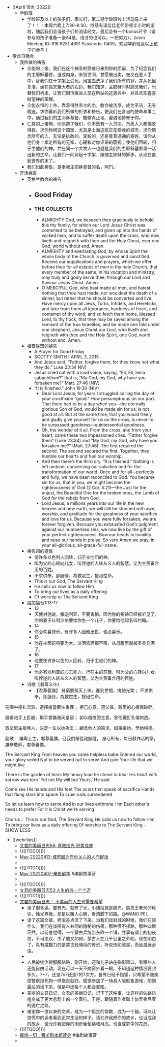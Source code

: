 - [[April 16th, 2022]]
    - 学龄班
        - 学龄班及以上的孩子们，家长们，第二期学龄班线上活动马上来了！！！本周六晚上7:30-8:30，继续有请佳佳老师带领半小时的游戏，随后我们会请孩子们轮流读经文。最后会有一个bonus环节（请参与的孩子准备一张A4纸，用过的也可以，一把剪刀）。zoom Meeting ID: 816 6251 4691 Passcode: 0409。欢迎学龄班及以上孩子们参与！
- 受难日晚会
    - 我所做的祷告
        - 全能的上帝，我们在这个神圣的受难日来到你的面前，为了纪念我们的主耶稣基督，道成肉身，来到世间，甘愿被出卖，被交在恶人手中，替我们在十字架上受死，用宝血洗净了我们所有的罪，并从死里复活，坐在高天至大者的右边。我们知道，主耶稣时时顾念我们，也替我们祈求，让我们因信得进入现在所站的这恩典中，并且欢欢喜喜盼望神的荣耀。
        - 全能永恒的上帝，靠着得胜羔羊的血，教会被洗净，成为圣洁，无有瑕疵。求你垂听我们所做的祈求和祷告，使我们在各自的使命和事工中，通过我们的主耶稣基督，能够真正地、虔诚地侍奉于你。
        - 仁慈的上帝啊，你创造了我们，你不愿有一人沉沦，乃愿人人都悔改得救。求你怜悯这个国家、尤其是上海这座正在受难的城市，求你顾念所有的人，无论是执政的，掌权的，还是普普通通的百姓，请你从他们身上拿走所有的无知、心硬和对你话语的藐视；使他们回转，归于主他们的神。并在同一个大牧人—也就是我们的主耶稣基督里—活出新的生命。让我们一同背起十字架，跟随主耶稣的脚步，从现在直到世界的末了。
        - 我们如此祷告，是奉我主耶稣基督的名，阿门。
    - 开场祷告
        - 英格兰教会的祷告
            - ## Good Friday
            - ### THE COLLECTS
                - ALMIGHTY God, we beseech thee graciously to behold this thy family, for which our Lord Jesus Christ was contented to be betrayed, and given up into the hands of wicked men, and to suffer death upon the cross, who now liveth and reigneth with thee and the Holy Ghost, ever one God, world without end. Amen.
                - ALMIGHTY and everlasting God, by whose Spirit the whole body of the Church is governed and sanctified: Receive our supplications and prayers, which we offer before thee for all estates of men in thy holy Church, that every member of the same, in his vocation and ministry, may truly and godly serve thee; through our Lord and Saviour Jesus Christ. Amen.
                - O MERCIFUL God, who hast made all men, and hatest nothing that thou hast made, nor wouldest the death of a sinner, but rather that he should be converted and live: Have mercy upon all Jews, Turks, Infidels, and Hereticks, and take from them all ignorance, hardness of heart, and contempt of thy word; and so fetch them home, blessed Lord, to thy flock, that they may be saved among the remnant of the true Israelites, and be made one fold under one shepherd, Jesus Christ our Lord, who liveth and reigneth with thee and the Holy Spirit, one God, world without end. Amen.
        - 福音联盟的祷告
            - A Prayer for Good Friday
            - SCOTTY SMITH  |  APRIL 3, 2015
            - And Jesus said, “Father, forgive them, for they know not what they do.” Luke 23:34 NIV)
            - Jesus cried out with a loud voice, saying, “Eli, Eli, lema sabachthani?” that is, “My God, my God, why have you forsaken me?” Matt. 27:46 (NIV)
            - “It is finished.” John 19:30 (NIV)
                - Dear Lord Jesus, for years I struggled calling the day of your crucifixion “good.” How presumptuous on our part. That there had to be a day when you—the eternally glorious Son of God, would be made sin for us, is not good at all. But at the same time, that you would freely and gladly give yourself for us on the cross, is never-to-be surpassed goodness—quintessential goodness.
                - Oh, the wonder of it all. From the cross, and from your heart, came these two impassioned cries. “Father forgive them” (Luke 23:34) and “My God, my God, why have you forsaken me?” (Matt. 27:46). The first required the second. The second secured the first. Together, they humble our hearts and fuel our worship.
                - And then there’s the third cry. “It is finished.” Nothing is left undone, concerning our salvation and for the transformation of our world. Once and for all—perfectly and fully, we have been reconciled to God. You became sin for us, that in you, we might become the righteousness of God (2 Cor. 5:21)—the Just for the unjust, the Beautiful One for the broken ones, the Lamb of God for the rebels from God.
                - Lord Jesus, a millions years into our life in the new heaven and new earth, we will still be stunned with awe, worship, and gratitude for the greatness of your sacrifice and love for us. Because you were fully forsaken, we are forever forgiven. Because you exhausted God’s judgment against our numberless sins, we now live by the gift of your perfect righteousness. Bow our heads in humility and raise our hands in praise. So very Amen we pray, in your all-glorious, all-grace-full name.
        - 祷告词的提炼
            - 使许多以色列人回转，归于主他们的神。
            - 叫为父的心转向儿女，叫悖逆的人转从义人的智慧。又为主预备合用的百姓。
            - 不求供奉，卻服侍，為救眾生，捨祂性命。 
            - This is our God, The Servant King
            - He calls us now to follow Him
            - To bring our lives as a daily offering
            - Of worship to The Servant King
        - 路加福音1:13-17
            - 13
            - 天使对他说，撒迦利亚，不要害怕。因为你的祈祷已经被听见了，你的妻子以利沙伯要给你生一个儿子，你要给他起名叫约翰。
            - 14
            - 你必欢喜快乐，有许多人因他出世，也必喜乐。
            - 15
            - 他在主面前将要为大，淡酒浓酒都不喝，从母腹里就被圣灵充满了。
            - 16
            - 他要使许多以色列人回转，归于主他们的神。
            - 17
            - 他必有以利亚的心志能力，行在主的前面，叫为父的心转向儿女，叫悖逆的人转从义人的智慧。又为主预备合用的百姓。
        - 诗歌《君尊义仆》
            - 【君尊義僕】
貧窮嬰孩天上來，進到世間，掩祂光榮； 
不求供奉，卻服侍，為救眾生，捨祂性命。 

在園中掙扎流淚，選擇擔當眾生重罪；
拒己心意，遵父旨，慈愛的心痛傷破碎。 

請看祂手上釘痕，那手曾鋪滿天星宿； 
卻以傷痕證主愛，曾任鐵釘扎傷刺透。 

效法恩主服侍人，決定一生以祂為王； 
顧念他人的需求，如事奉祂，學祂榜樣。 

副歌：
謙卑上主，君尊義僕，召我們跟從祂腳蹤，
身心所有，每日獻作活的祭，謙恭敬拜，君尊義僕。 

The Servant King
From heaven you came helpless babe
Entered our world, your glory veiled
Not to be served but to serve
And give Your life that we might live

There in the garden of tears
My heavy load he chose to bear
His heart with sorrow was torn
'Yet not My will but Yours,' He said

Come see His hands and His feet
The scars that speak of sacrifice
Hands that flung stars into space
To cruel nails surrendered

So let us learn how to serve
And in our lives enthrone Him
Each other's needs to prefer
For it is Christ we're serving

Chorus：
This is our God, The Servant King
He calls us now to follow Him
To bring our lives as a daily offering
Of worship to The Servant King
            - SHOW LESS
- [[webclips]]
    - [文君的美丽日志56: 熹微烛光 积美成盛](https://rigeng100.com/post/dayone/ooawr53ua8xv8z387n5s2irwswde/2022-04-14)
    - {{[[TODO]]}} 
    - [May-20220413-城市因为有你关心的人而鲜活](https://rigeng100.com/post/dayone/ooawr50h8n2intufaeeyqjhwvwfi/2022-04-13)
    - 
    - {{[[TODO]]}} 
    - [May-20220407-电影剧本](https://rigeng100.com/post/dayone/ooawr50h8n2intufaeeyqjhwvwfi/2022-04-07) #编剧故事营
    - 
    - {{[[TODO]]}} 
    - [文君的美丽日志53:人生的坑一个个迈](https://rigeng100.com/post/dayone/ooawr53ua8xv8z387n5s2irwswde/2022-04-07)
    - {{[[TODO]]}} 
    - [文君的美丽日志： 不美丽的人生也需要希望](https://rigeng100.com/post/dayone/ooawr53ua8xv8z387n5s2irwswde/2022-04-11)
        - 读了很多遍。要有光，就有了光，小蜡烛就是那光。感恩王老师的称许，烛光熹微，却足以暖人心肠，看清脚下的路。@WANG PEI,
        - 读了这篇文章，老泪差点流了下来。当我们谈封城的时候，我们在谈什么。我们在谈所有人共同的隐秘的伤痛，那种慌不择路，那种四顾茫然。以前总觉得，一个蒙古兵统治东欧一个镇，并享有镇上的初夜权，不可思议，杀了他又如何，蒙古人在几千公里之外呢。现在明白了，具有威摄力的是蒙古轻骑兵的传说，听说快如流星，而且虽远必诛。
        - 
        - 人民被统治得服服贴贴，刚开始，还和儿子站在临街窗口，看哪些人还能自由活动，现在可以一天不向窗外看一眼。不知道这种情况要封多久，7+7，还是7x7还是7的7次方。自有已经不指望，只希望不被疾控警察拖死狗一样拖走就好。感觉参加了一场真人版鱿鱼游戏，阴到最后的活下来，但是中途每个人都会变阳。
        - 美丽的文君日记，文君的美丽日记，记下了这件事，让这样的失路彷徨变成了更大悲剧上的一个音符。于是，跟随着作者踏上加里弗尼亚的逃亡之路。
        - 谢谢你一直以来的文章，成为一个恒定的常数，成为一个锚，可以让惊慌中的读者看到正常生活的样子。请允许我把你的故乡，也当成我的故乡，请允许我把你的闺房葡萄藤和月亮，也当成梦中的花房。
    - {{[[TODO]]}} 
    - [撕烤一切：旁听剧本朗读会](https://rigeng100.com/post/dayone/ooawr5_q_dm0ijep_-zjyotwh9_k/2022-04-08) #编剧故事营
    - 
